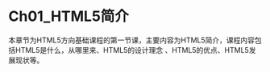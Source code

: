 ﻿# Ch01_HTML5简介

本章节为HTML5方向基础课程的第一节课，主要内容为HTML5简介，课程内容包括HTML5是什么，从哪里来、HTML5的设计理念
、HTML5的优点、HTML5发展现状等。